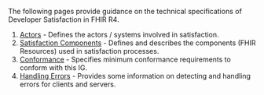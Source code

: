 
The following pages provide guidance on the technical specifications of Developer Satisfaction in FHIR R4.

1. [Actors](actors.html) - Defines the actors / systems involved in satisfaction.
1. [Satisfaction Components](components.html) - Defines and describes the components (FHIR Resources) used in satisfaction processes. 
1. [Conformance](conformance.html) - Specifies minimum conformance requirements to conform with this IG.
1. [Handling Errors](errors.html) - Provides some information on detecting and handling errors for clients and servers.

